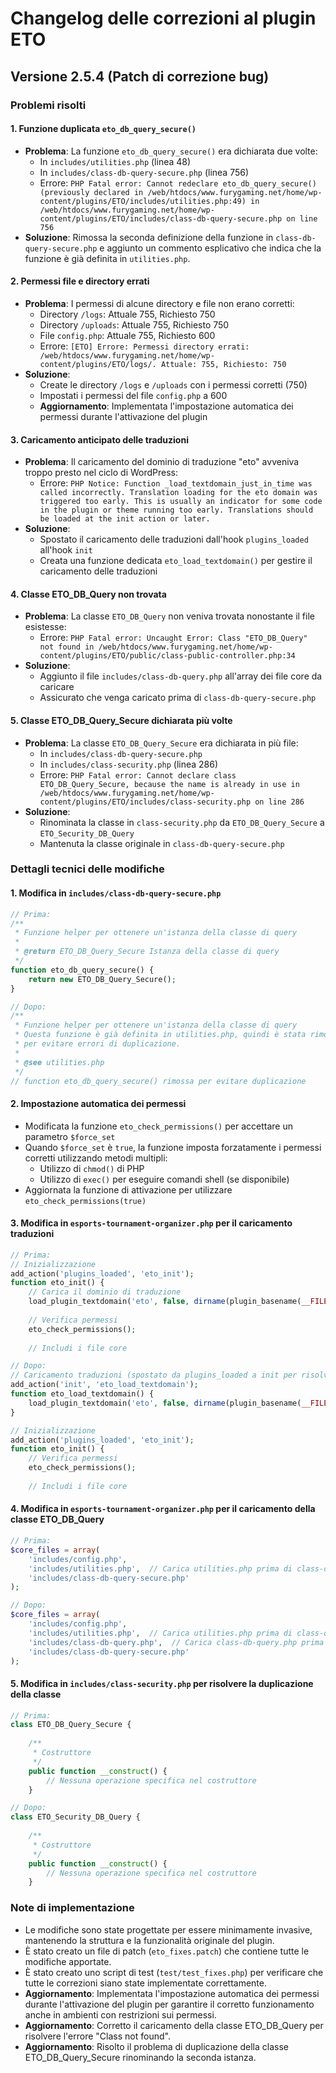 # Changelog delle correzioni al plugin ETO

## Versione 2.5.4 (Patch di correzione bug)

### Problemi risolti

#### 1. Funzione duplicata `eto_db_query_secure()`
- **Problema**: La funzione `eto_db_query_secure()` era dichiarata due volte:
  - In `includes/utilities.php` (linea 48)
  - In `includes/class-db-query-secure.php` (linea 756)
  - Errore: `PHP Fatal error: Cannot redeclare eto_db_query_secure() (previously declared in /web/htdocs/www.furygaming.net/home/wp-content/plugins/ETO/includes/utilities.php:49) in /web/htdocs/www.furygaming.net/home/wp-content/plugins/ETO/includes/class-db-query-secure.php on line 756`
- **Soluzione**: Rimossa la seconda definizione della funzione in `class-db-query-secure.php` e aggiunto un commento esplicativo che indica che la funzione è già definita in `utilities.php`.

#### 2. Permessi file e directory errati
- **Problema**: I permessi di alcune directory e file non erano corretti:
  - Directory `/logs`: Attuale 755, Richiesto 750
  - Directory `/uploads`: Attuale 755, Richiesto 750
  - File `config.php`: Attuale 755, Richiesto 600
  - Errore: `[ETO] Errore: Permessi directory errati: /web/htdocs/www.furygaming.net/home/wp-content/plugins/ETO/logs/. Attuale: 755, Richiesto: 750`
- **Soluzione**:
  - Create le directory `/logs` e `/uploads` con i permessi corretti (750)
  - Impostati i permessi del file `config.php` a 600
  - **Aggiornamento**: Implementata l'impostazione automatica dei permessi durante l'attivazione del plugin

#### 3. Caricamento anticipato delle traduzioni
- **Problema**: Il caricamento del dominio di traduzione "eto" avveniva troppo presto nel ciclo di WordPress:
  - Errore: `PHP Notice: Function _load_textdomain_just_in_time was called incorrectly. Translation loading for the eto domain was triggered too early. This is usually an indicator for some code in the plugin or theme running too early. Translations should be loaded at the init action or later.`
- **Soluzione**: 
  - Spostato il caricamento delle traduzioni dall'hook `plugins_loaded` all'hook `init`
  - Creata una funzione dedicata `eto_load_textdomain()` per gestire il caricamento delle traduzioni

#### 4. Classe ETO_DB_Query non trovata
- **Problema**: La classe `ETO_DB_Query` non veniva trovata nonostante il file esistesse:
  - Errore: `PHP Fatal error: Uncaught Error: Class "ETO_DB_Query" not found in /web/htdocs/www.furygaming.net/home/wp-content/plugins/ETO/public/class-public-controller.php:34`
- **Soluzione**:
  - Aggiunto il file `includes/class-db-query.php` all'array dei file core da caricare
  - Assicurato che venga caricato prima di `class-db-query-secure.php`

#### 5. Classe ETO_DB_Query_Secure dichiarata più volte
- **Problema**: La classe `ETO_DB_Query_Secure` era dichiarata in più file:
  - In `includes/class-db-query-secure.php`
  - In `includes/class-security.php` (linea 286)
  - Errore: `PHP Fatal error: Cannot declare class ETO_DB_Query_Secure, because the name is already in use in /web/htdocs/www.furygaming.net/home/wp-content/plugins/ETO/includes/class-security.php on line 286`
- **Soluzione**:
  - Rinominata la classe in `class-security.php` da `ETO_DB_Query_Secure` a `ETO_Security_DB_Query`
  - Mantenuta la classe originale in `class-db-query-secure.php`

### Dettagli tecnici delle modifiche

#### 1. Modifica in `includes/class-db-query-secure.php`
```php
// Prima:
/**
 * Funzione helper per ottenere un'istanza della classe di query
 *
 * @return ETO_DB_Query_Secure Istanza della classe di query
 */
function eto_db_query_secure() {
    return new ETO_DB_Query_Secure();
}

// Dopo:
/**
 * Funzione helper per ottenere un'istanza della classe di query
 * Questa funzione è già definita in utilities.php, quindi è stata rimossa da qui
 * per evitare errori di duplicazione.
 *
 * @see utilities.php
 */
// function eto_db_query_secure() rimossa per evitare duplicazione
```

#### 2. Impostazione automatica dei permessi
- Modificata la funzione `eto_check_permissions()` per accettare un parametro `$force_set`
- Quando `$force_set` è `true`, la funzione imposta forzatamente i permessi corretti utilizzando metodi multipli:
  - Utilizzo di `chmod()` di PHP
  - Utilizzo di `exec()` per eseguire comandi shell (se disponibile)
- Aggiornata la funzione di attivazione per utilizzare `eto_check_permissions(true)`

#### 3. Modifica in `esports-tournament-organizer.php` per il caricamento traduzioni
```php
// Prima:
// Inizializzazione
add_action('plugins_loaded', 'eto_init');
function eto_init() {
    // Carica il dominio di traduzione
    load_plugin_textdomain('eto', false, dirname(plugin_basename(__FILE__)) . '/languages');
    
    // Verifica permessi
    eto_check_permissions();
    
    // Includi i file core

// Dopo:
// Caricamento traduzioni (spostato da plugins_loaded a init per risolvere il problema di caricamento anticipato)
add_action('init', 'eto_load_textdomain');
function eto_load_textdomain() {
    load_plugin_textdomain('eto', false, dirname(plugin_basename(__FILE__)) . '/languages');
}

// Inizializzazione
add_action('plugins_loaded', 'eto_init');
function eto_init() {
    // Verifica permessi
    eto_check_permissions();
    
    // Includi i file core
```

#### 4. Modifica in `esports-tournament-organizer.php` per il caricamento della classe ETO_DB_Query
```php
// Prima:
$core_files = array(
    'includes/config.php',
    'includes/utilities.php',  // Carica utilities.php prima di class-db-query-secure.php
    'includes/class-db-query-secure.php'
);

// Dopo:
$core_files = array(
    'includes/config.php',
    'includes/utilities.php',  // Carica utilities.php prima di class-db-query-secure.php
    'includes/class-db-query.php',  // Carica class-db-query.php prima di class-db-query-secure.php
    'includes/class-db-query-secure.php'
);
```

#### 5. Modifica in `includes/class-security.php` per risolvere la duplicazione della classe
```php
// Prima:
class ETO_DB_Query_Secure {
    
    /**
     * Costruttore
     */
    public function __construct() {
        // Nessuna operazione specifica nel costruttore
    }

// Dopo:
class ETO_Security_DB_Query {
    
    /**
     * Costruttore
     */
    public function __construct() {
        // Nessuna operazione specifica nel costruttore
    }
```

### Note di implementazione
- Le modifiche sono state progettate per essere minimamente invasive, mantenendo la struttura e la funzionalità originale del plugin.
- È stato creato un file di patch (`eto_fixes.patch`) che contiene tutte le modifiche apportate.
- È stato creato uno script di test (`test/test_fixes.php`) per verificare che tutte le correzioni siano state implementate correttamente.
- **Aggiornamento**: Implementata l'impostazione automatica dei permessi durante l'attivazione del plugin per garantire il corretto funzionamento anche in ambienti con restrizioni sui permessi.
- **Aggiornamento**: Corretto il caricamento della classe ETO_DB_Query per risolvere l'errore "Class not found".
- **Aggiornamento**: Risolto il problema di duplicazione della classe ETO_DB_Query_Secure rinominando la seconda istanza.
